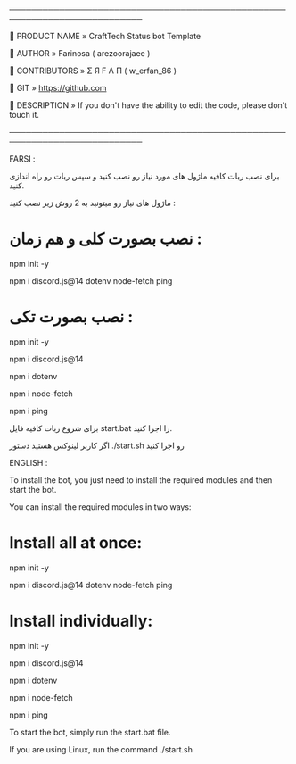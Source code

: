 

 ──────────────────────────────────────────────────────────────────────────
 
 📝 PRODUCT NAME » CraftTech Status bot Template
 
 👤 AUTHOR » Farinosa ( arezoorajaee )
 
 👥 CONTRIBUTORS » Σ Я F Λ П ( w_erfan_86 )
 
 🔗 GIT » https://github.com
 
 📌 DESCRIPTION » If you don't have the ability to edit the code, please don't touch it.
 
 ──────────────────────────────────────────────────────────────────────────

FARSI :

برای نصب ربات کافیه ماژول های مورد نیاز رو نصب کنید و سپس ربات رو راه اندازی کنید.

ماژول های نیاز رو میتونید به 2 روش زیر نصب کنید :

# نصب بصورت کلی و هم زمان :

npm init -y

npm i discord.js@14 dotenv node-fetch ping

# نصب بصورت تکی :

npm init -y

npm i discord.js@14

npm i dotenv

npm i node-fetch

npm i ping

برای شروع ربات کافیه فایل start.bat را اجرا کنید.

اگر کاربر لینوکس هستید دستور ./start.sh رو اجرا کنید

ENGLISH :

To install the bot, you just need to install the required modules and then start the bot.

You can install the required modules in two ways:

# Install all at once:

npm init -y

npm i discord.js@14 dotenv node-fetch ping

# Install individually:

npm init -y

npm i discord.js@14

npm i dotenv

npm i node-fetch

npm i ping

To start the bot, simply run the start.bat file.

If you are using Linux, run the command ./start.sh

